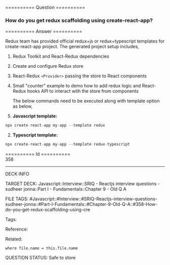 ========== Question ==========  

### How do you get redux scaffolding using create-react-app?  

========== Answer ==========  

Redux team has provided official redux+js or redux+typescript templates for
create-react-app project. The generated project setup includes,

1.  Redux Toolkit and React-Redux dependencies

2.  Create and configure Redux store

3.  React-Redux `<Provider>` passing the store to React components

4.  Small "counter" example to demo how to add redux logic and React-Redux hooks
    API to interact with the store from components

    The below commands need to be executed along with template option as below,

5.  **Javascript template:**

```js
npx create-react-app my-app --template redux
```

2.  **Typescript template:**

```js
npx create-react-app my-app --template redux-typescript
```

========== Id ==========  
358

---

DECK INFO

TARGET DECK: Javascript::Interview::SRIQ - Reactjs interview questions - sudheer jonna::Part I - Fundamentals::Chapter 9 - Old Q A

FILE TAGS: #Javascript::#Interview::#SRIQ-Reactjs-interview-questions-sudheer-jonna::#Part-I-Fundamentals::#Chapter-9-Old-Q-A::#358-How-do-you-get-redux-scaffolding-using-cre

Tags:

Reference:

Related:

```dataview
where file.name = this.file.name
```
QUESTION STATUS: Safe to store
